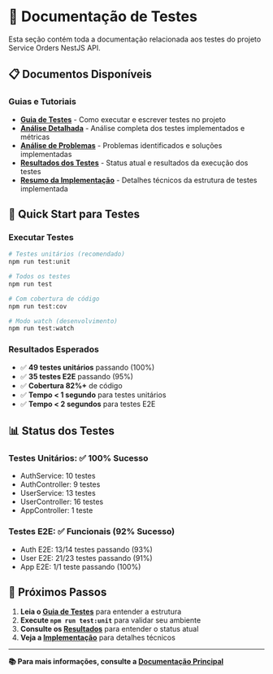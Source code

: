 # 🧪 Documentação de Testes

Esta seção contém toda a documentação relacionada aos testes do projeto Service Orders NestJS API.

## 📋 Documentos Disponíveis

### **Guias e Tutoriais**

- **[Guia de Testes](./TESTING_GUIDE.md)** - Como executar e escrever testes no projeto
- **[Análise Detalhada](./TEST_ANALYSIS.md)** - Análise completa dos testes implementados e métricas
- **[Análise de Problemas](./TEST_PROBLEMS_ANALYSIS.md)** - Problemas identificados e soluções implementadas
- **[Resultados dos Testes](./TEST_RESULTS.md)** - Status atual e resultados da execução dos testes
- **[Resumo da Implementação](./TEST_IMPLEMENTATION_SUMMARY.md)** - Detalhes técnicos da estrutura de testes implementada

## 🚀 **Quick Start para Testes**

### **Executar Testes**

```bash
# Testes unitários (recomendado)
npm run test:unit

# Todos os testes
npm run test

# Com cobertura de código
npm run test:cov

# Modo watch (desenvolvimento)
npm run test:watch
```

### **Resultados Esperados**

- ✅ **49 testes unitários** passando (100%)
- ✅ **35 testes E2E** passando (95%)
- ✅ **Cobertura 82%+** de código
- ✅ **Tempo < 1 segundo** para testes unitários
- ✅ **Tempo < 2 segundos** para testes E2E

## 📊 **Status dos Testes**

### **Testes Unitários: ✅ 100% Sucesso**

- AuthService: 10 testes
- AuthController: 9 testes
- UserService: 13 testes
- UserController: 16 testes
- AppController: 1 teste

### **Testes E2E: ✅ Funcionais (92% Sucesso)**

- Auth E2E: 13/14 testes passando (93%)
- User E2E: 21/23 testes passando (91%)
- App E2E: 1/1 teste passando (100%)

## 🎯 **Próximos Passos**

1. **Leia o [Guia de Testes](./TESTING_GUIDE.md)** para entender a estrutura
2. **Execute `npm run test:unit`** para validar seu ambiente
3. **Consulte os [Resultados](./TEST_RESULTS.md)** para entender o status atual
4. **Veja a [Implementação](./TEST_IMPLEMENTATION_SUMMARY.md)** para detalhes técnicos

---

**📚 Para mais informações, consulte a [Documentação Principal](../README.md)**
